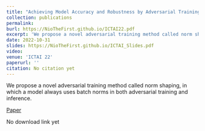 ```yaml
---
title: "Achieving Model Accuracy and Robustness by Adversarial Training with Batch Normalization"
collection: publications
permalink: 
burl: https://NioTheFirst.github.io/ICTAI22.pdf
excerpt: 'We propose a novel adversarial training method called norm shaping, in which a model always uses batch norms in both adversarial training and inference.'
date: 2022-10-31
slides: https://NioTheFirst.github.io/ICTAI_Slides.pdf
video:
venue: 'ICTAI 22'
paperurl: ''
citation: No citation yet
---
```

We propose a novel adversarial training method called norm shaping, in which a model always uses batch norms in both adversarial training and inference.  

[Paper](https://NioTheFirst.github.io/ictai22.pdf)  

No download link yet  

